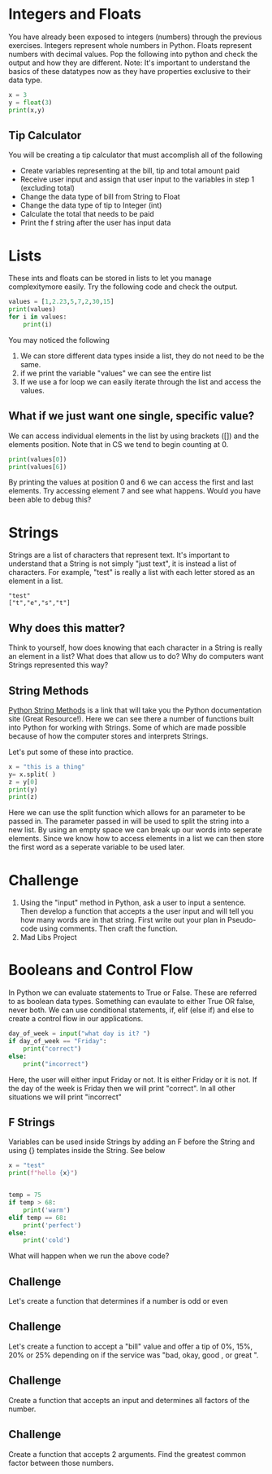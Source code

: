 
# Integers and Floats
You have already been exposed to integers (numbers) through the previous exercises. Integers represent whole numbers in Python. Floats represent numbers with decimal values. Pop the following into python and check the output and how they are different. Note: It's important to understand the basics of these datatypes now as they have properties exclusive to their data type. 
```python
x = 3
y = float(3)
print(x,y)
```
## Tip Calculator 
You will be creating a tip calculator that must accomplish all of the following

- Create variables representing at the bill, tip and total amount
paid
- Receive user input and assign that user input to the variables in
step 1 (excluding total)
- Change the data type of bill from String to Float
- Change the data type of tip to Integer (int)
- Calculate the total that needs to be paid
- Print the f string after the user has input data
# Lists
These ints and floats can be stored in lists to let you manage complexitymore easily. Try the following code and check the output. 
```python
values = [1,2.23,5,7,2,30,15]
print(values)
for i in values:
    print(i)
```
You may noticed the following

1.  We can store different data types inside a list, they do not need to be the same.
2.  if we print the variable "values" we can see the entire list
3.  If we use a for loop we can easily iterate through the list and access the values.

## What if we just want one single, specific value?
We can access individual elements in the list by using brackets ([]) and the elements position. Note that in CS we tend to begin counting at 0. 
```python
print(values[0])
print(values[6])
```
By printing the values at position 0 and 6 we can access the first and last elements. Try accessing element 7 and see what happens. Would you have been able to debug this?

# Strings
Strings are a list of characters that represent text. It's important to  understand that a String is not simply "just text", it is instead a list of characters. For example, "test" is really a list with each letter stored as an element in a list.
```
"test"
["t","e","s","t"]
```
## Why does this matter?
Think to yourself, how does knowing that each character in a String is really an element in a list? What does that allow us to do? Why do computers want Strings represented this way?

## String Methods
[Python String Methods](https://docs.python.org/3.11/library/string.html) is a link that will take you the Python documentation site (Great Resource!). Here we can see there a number of functions built into Python for working with Strings. Some of which are made possible because of how the computer stores and interprets Strings. 

Let's put some of these into practice.
```python
x = "this is a thing"
y= x.split( )
z = y[0]
print(y)
print(z)
```
Here we can use the split function which allows for an parameter to be passed in. The parameter passed in will be used to split the string into a new list. By using an empty space we can break up our words into seperate elements. Since we know how to access elements in a list we can then store the first word as a seperate variable to be used later.

# Challenge
1. Using the "input" method in Python, ask a user to input a sentence. Then develop a function that accepts a the user input and will tell you how many words are in that string. First write out your plan in Pseudo-code using comments. Then craft the function. 
2. Mad Libs Project

# Booleans and Control Flow
In Python we can evaluate statements to True or False. These are referred to as boolean data types. Something can evaulate to either True OR false, never both. We can use conditional statements, if, elif (else if) and  else to create a control flow in our applications. 

```python
day_of_week = input("what day is it? ")
if day_of_week == "Friday":
    print("correct")
else:
    print("incorrect")
```
Here, the user will either input Friday or not. It is either Friday or it is not. If the day of the week is Friday then we will print "correct". In all other situations we will print "incorrect"
## F Strings
Variables can be used inside Strings by adding an F before the String and using {} templates inside the String. See below
``` Python
x = "test"
print(f"hello {x}")
```
```python

temp = 75
if temp > 68:
    print('warm')
elif temp == 68:
    print('perfect')
else:
    print('cold')
```
What will happen when we run the above code? 

## Challenge
Let's create a function that determines if a number is odd or even
## Challenge
Let's create a function to accept a "bill" value and offer a tip of 0%, 15%, 20% or 25% depending on if the service was "bad, okay, good , or great ". 

## Challenge

Create a function that accepts an input and determines all factors of the number. 

## Challenge 

Create a function that accepts 2 arguments. Find the greatest common factor between those numbers. 

